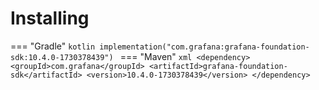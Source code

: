 # Installing

=== "Gradle"
    ```kotlin
    implementation("com.grafana:grafana-foundation-sdk:10.4.0-1730378439")
    ```
=== "Maven"
    ```xml
    <dependency>
        <groupId>com.grafana</groupId>
        <artifactId>grafana-foundation-sdk</artifactId>
        <version>10.4.0-1730378439</version>
    </dependency>
    ```

